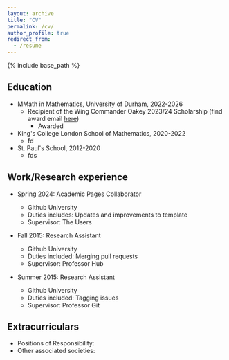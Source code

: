 ```yaml
---
layout: archive
title: "CV"
permalink: /cv/
author_profile: true
redirect_from:
  - /resume
---
```


{% include base_path %}

Education
------
* MMath in Mathematics, University of Durham, 2022-2026
  * Recipient of the Wing Commander Oakey 2023/24 Scholarship (find award email [here](https://armanmarti-shahandeh.github.io/files/WCO_award_email.pdf))
    * Awarded 
* King's College London School of Mathematics, 2020-2022
  * fd
* St. Paul's School, 2012-2020
  * fds

Work/Research experience
------
* Spring 2024: Academic Pages Collaborator
  * Github University
  * Duties includes: Updates and improvements to template
  * Supervisor: The Users

* Fall 2015: Research Assistant
  * Github University
  * Duties included: Merging pull requests
  * Supervisor: Professor Hub

* Summer 2015: Research Assistant
  * Github University
  * Duties included: Tagging issues
  * Supervisor: Professor Git

Extracurriculars
------
* Positions of Responsibility: 
* Other associated societies: 